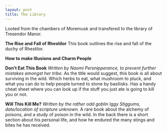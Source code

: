 ```yaml
---
layout: post
title: The Library
---
```

Looted from the chambers of Moremusk and transfered to the library of Tresendor Manor.

__The Rise and Fall of Rhestilor__
This book outlines the rise and fall of the duchy of Rhestilor.

__How to make Illusions and Charm People__

__Don't Eat This Book__
*Written by Naomi Persnipperance, to prevent further mistakes amongst her tribe.*
As the title would suggest, this book is all about surviving in the wild. Which herbs to eat, what mushroom to pluck, and what you can do to help people turned to stone by basilisks. Has a handy cheat sheet where you can look up if the stuff you just ate is going to kill you or not.

__Will This Kill Me?__
*Written by the rather odd goblin Iggy Stiggums, date/location of scripture unknown.*
A rare book about the alchemy of poisons, and a study of poison in the wild. In the back there is a short section about his personal life, and how he endured the many stings and bites he has received.
